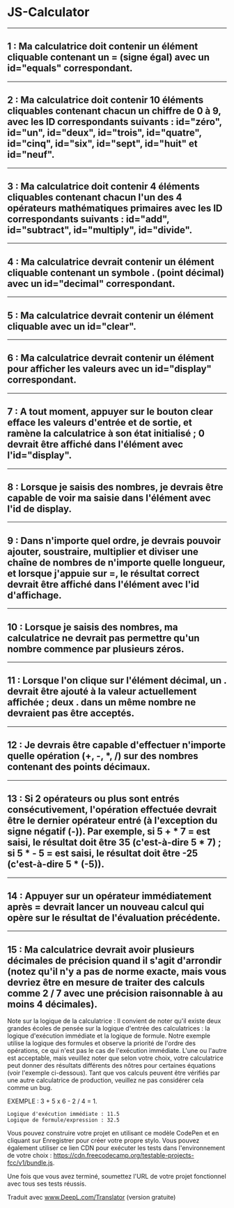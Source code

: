 # JS-Calculator

---

## 1 : Ma calculatrice doit contenir un élément cliquable contenant un = (signe égal) avec un id="equals" correspondant.

---

## 2 : Ma calculatrice doit contenir 10 éléments cliquables contenant chacun un chiffre de 0 à 9, avec les ID correspondants suivants : id="zéro", id="un", id="deux", id="trois", id="quatre", id="cinq", id="six", id="sept", id="huit" et id="neuf".

---

## 3 : Ma calculatrice doit contenir 4 éléments cliquables contenant chacun l'un des 4 opérateurs mathématiques primaires avec les ID correspondants suivants : id="add", id="subtract", id="multiply", id="divide".

---

## 4 : Ma calculatrice devrait contenir un élément cliquable contenant un symbole . (point décimal) avec un id="decimal" correspondant.

---

## 5 : Ma calculatrice devrait contenir un élément cliquable avec un id="clear".

---

## 6 : Ma calculatrice devrait contenir un élément pour afficher les valeurs avec un id="display" correspondant.

---

## 7 : A tout moment, appuyer sur le bouton clear efface les valeurs d'entrée et de sortie, et ramène la calculatrice à son état initialisé ; 0 devrait être affiché dans l'élément avec l'id="display".

---

## 8 : Lorsque je saisis des nombres, je devrais être capable de voir ma saisie dans l'élément avec l'id de display.

---

## 9 : Dans n'importe quel ordre, je devrais pouvoir ajouter, soustraire, multiplier et diviser une chaîne de nombres de n'importe quelle longueur, et lorsque j'appuie sur =, le résultat correct devrait être affiché dans l'élément avec l'id d'affichage.

---

## 10 : Lorsque je saisis des nombres, ma calculatrice ne devrait pas permettre qu'un nombre commence par plusieurs zéros.

---

## 11 : Lorsque l'on clique sur l'élément décimal, un . devrait être ajouté à la valeur actuellement affichée ; deux . dans un même nombre ne devraient pas être acceptés.

---

## 12 : Je devrais être capable d'effectuer n'importe quelle opération (+, -, *, /) sur des nombres contenant des points décimaux.

---

## 13 : Si 2 opérateurs ou plus sont entrés consécutivement, l'opération effectuée devrait être le dernier opérateur entré (à l'exception du signe négatif (-)). Par exemple, si 5 + * 7 = est saisi, le résultat doit être 35 (c'est-à-dire 5 * 7) ; si 5 * - 5 = est saisi, le résultat doit être -25 (c'est-à-dire 5 * (-5)).

---

## 14 : Appuyer sur un opérateur immédiatement après = devrait lancer un nouveau calcul qui opère sur le résultat de l'évaluation précédente.

---

## 15 : Ma calculatrice devrait avoir plusieurs décimales de précision quand il s'agit d'arrondir (notez qu'il n'y a pas de norme exacte, mais vous devriez être en mesure de traiter des calculs comme 2 / 7 avec une précision raisonnable à au moins 4 décimales).

Note sur la logique de la calculatrice : Il convient de noter qu'il existe deux grandes écoles de pensée sur la logique d'entrée des calculatrices : la logique d'exécution immédiate et la logique de formule. Notre exemple utilise la logique des formules et observe la priorité de l'ordre des opérations, ce qui n'est pas le cas de l'exécution immédiate. L'une ou l'autre est acceptable, mais veuillez noter que selon votre choix, votre calculatrice peut donner des résultats différents des nôtres pour certaines équations (voir l'exemple ci-dessous). Tant que vos calculs peuvent être vérifiés par une autre calculatrice de production, veuillez ne pas considérer cela comme un bug.

EXEMPLE : 3 + 5 x 6 - 2 / 4 = 1.

    Logique d'exécution immédiate : 11.5
    Logique de formule/expression : 32.5

Vous pouvez construire votre projet en utilisant ce modèle CodePen et en cliquant sur Enregistrer pour créer votre propre stylo. Vous pouvez également utiliser ce lien CDN pour exécuter les tests dans l'environnement de votre choix : https://cdn.freecodecamp.org/testable-projects-fcc/v1/bundle.js.

Une fois que vous avez terminé, soumettez l'URL de votre projet fonctionnel avec tous ses tests réussis.

Traduit avec www.DeepL.com/Translator (version gratuite)